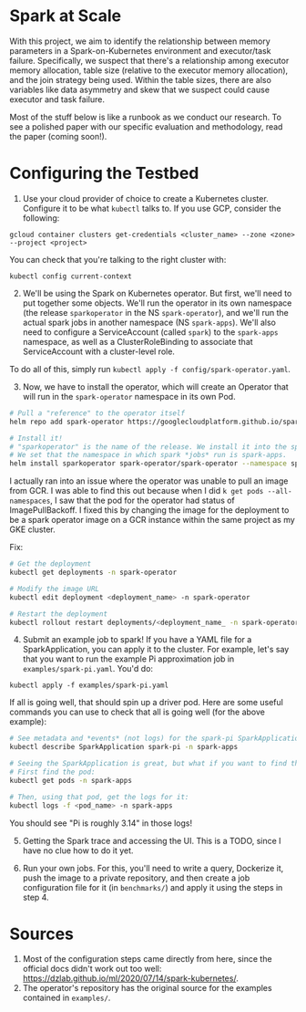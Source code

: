 # Spark at Scale

With this project, we aim to identify the relationship between memory parameters in a Spark-on-Kubernetes environment and executor/task failure. Specifically, we suspect that there's a relationship among executor memory allocation, table size (relative to the executor memory allocation), and the join strategy being used. Within the table sizes, there are also variables like data asymmetry and skew that we suspect could cause executor and task failure.

Most of the stuff below is like a runbook as we conduct our research. To see a polished paper with our specific evaluation and methodology, read the paper (coming soon!).

# Configuring the Testbed

1. Use your cloud provider of choice to create a Kubernetes cluster. Configure it to be what `kubectl` talks to. If you use GCP, consider the following:

```
gcloud container clusters get-credentials <cluster_name> --zone <zone> --project <project>
```

You can check that you're talking to the right cluster with:

```
kubectl config current-context
```

2. We'll be using the Spark on Kubernetes operator. But first, we'll need to put together some objects. We'll run the operator in its own namespace (the release `sparkoperator` in the NS `spark-operator`), and we'll run the actual spark jobs in another namespace (NS `spark-apps`). We'll also need to configure a ServiceAccount (called `spark`) to the `spark-apps` namespace, as well as a ClusterRoleBinding to associate that ServiceAccount with a cluster-level role.

To do all of this, simply run `kubectl apply -f config/spark-operator.yaml`.

3. Now, we have to install the operator, which will create an Operator that will run in the `spark-operator` namespace in its own Pod.

```bash
# Pull a "reference" to the operator itself
helm repo add spark-operator https://googlecloudplatform.github.io/spark-on-k8s-operator

# Install it!
# "sparkoperator" is the name of the release. We install it into the spark-operator namespace.
# We set that the namespace in which spark *jobs* run is spark-apps.
helm install sparkoperator spark-operator/spark-operator --namespace spark-operator --set sparkJobNamespace=spark-apps,enableWebhook=true
```

I actually ran into an issue where the operator was unable to pull an image from GCR. I was able to find this out because when I did `k get pods --all-namespaces`, I saw that the pod for the operator had status of ImagePullBackoff. I fixed this by changing the image for the deployment to be a spark operator image on a GCR instance within the same project as my GKE cluster.

Fix:

```bash
# Get the deployment
kubectl get deployments -n spark-operator

# Modify the image URL
kubectl edit deployment <deployment_name> -n spark-operator

# Restart the deployment
kubectl rollout restart deployments/<deployment_name_ -n spark-operator
```

4. Submit an example job to spark! If you have a YAML file for a SparkApplication, you can apply it to the cluster. For example, let's say that you want to run the example Pi approximation job in `examples/spark-pi.yaml`. You'd do:

```
kubectl apply -f examples/spark-pi.yaml
```

If all is going well, that should spin up a driver pod. Here are some useful commands you can use to check that all is going well (for the above example):

```bash
# See metadata and *events* (not logs) for the spark-pi SparkApplication that was created
kubectl describe SparkApplication spark-pi -n spark-apps

# Seeing the SparkApplication is great, but what if you want to find the pod logs?
# First find the pod:
kubectl get pods -n spark-apps

# Then, using that pod, get the logs for it:
kubectl logs -f <pod_name> -n spark-apps
```

You should see "Pi is roughly 3.14" in those logs!

5. Getting the Spark trace and accessing the UI. This is a TODO, since I have no clue how to do it yet.

6. Run your own jobs. For this, you'll need to write a query, Dockerize it, push the image to a private repository, and then create a job configuration file for it (in `benchmarks/`) and apply it using the steps in step 4.

# Sources

1. Most of the configuration steps came directly from here, since the official docs didn't work out too well: https://dzlab.github.io/ml/2020/07/14/spark-kubernetes/.
2. The operator's repository has the original source for the examples contained in `examples/`.
